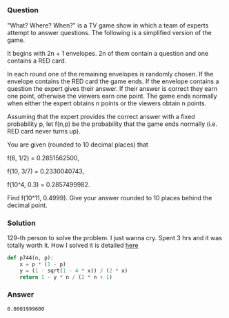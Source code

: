 ## **[]()**

### Question
"What? Where? When?" is a TV game show in which a team of experts attempt to answer questions. The following is a simplified version of the game.

It begins with 2n + 1 envelopes. 2n of them contain a question and one contains a RED card.

In each round one of the remaining envelopes is randomly chosen. 
If the envelope contains the RED card the game ends. 
If the envelope contains a question the expert gives their answer. 
If their answer is correct they earn one point, otherwise the viewers earn one point. 
The game ends normally when either the expert obtains n points or the viewers obtain n points.

Assuming that the expert provides the correct answer with a fixed probability p, let f(n,p) be the probability that the game ends normally (i.e. RED card never turns up).

You are given (rounded to 10 decimal places) that

f(6, 1/2) = 0.2851562500,

f(10, 3/7) = 0.2330040743,

f(10^4, 0.3) = 0.2857499982.

Find f(10^11, 0.4999). Give your answer rounded to 10 places behind the decimal point.

### Solution
129-th person to solve the problem. I just wanna cry. Spent 3 hrs and it was totally worth it. How I solved it is detailed [here](./744.%20How%20to%20solve%20it%3F.md) 

```python
def p744(n, p):
    x = p * (1 - p)
    y = (1 - sqrt(1 - 4 * x)) / (2 * x)
    return 1 - y * n / (2 * n + 1)
```

### Answer 
`0.0001999600`
